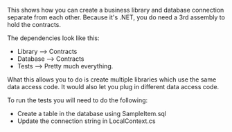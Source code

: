 This shows how you can create a business library and database connection separate from
each other. Because it's .NET, you do need a 3rd assembly to hold the contracts.

The dependencies look like this:

* Library --> Contracts
* Database --> Contracts
* Tests --> Pretty much everything.

What this allows you to do is create multiple libraries which use the same data access
code. It would also let you plug in different data access code.

To run the tests you will need to do the following:

* Create a table in the database using SampleItem.sql
* Update the connection string in LocalContext.cs

